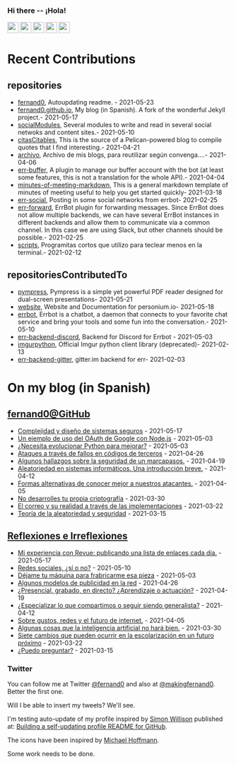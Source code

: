 ### Hi there -- ¡Hola!

<a href="mailto:ftricas@unizar.es" title="e-mail"><i class="svg-icon email"></i></a> 
<a href="https://www.linkedin.com/in/fernand0" title="My LinkedIn//Mi LinkedIn"><img src="https://img.shields.io/badge/linkedin-%230077B5.svg?&style=for-the-badge&logo=linkedin&logoColor=white" height=25></a> 
<a href="https://www.twitter.com/fernand0" title="My Twitter//Mi Twitter"><img src="https://img.shields.io/badge/twitter-%231DA1F2.svg?&style=for-the-badge&logo=twitter&logoColor=white" height=25></i></a> 
<a href="https://mastodon.social/@fernand0" title="My Mastodon//Mi Mastodon"><img src="https://img.shields.io/static/v1?label=Mastodon&message=Social&color=blue" height=25></i></a> 
<a href="https://flickr.com/fernand0"><img src="https://img.shields.io/static/v1?label=Flickr&message=Images&color=blue" height=25></a>
<a href="https://dev.to/fernand0"><img src="https://img.shields.io/badge/DEV.TO-%230A0A0A.svg?&style=for-the-badge&logo=dev-dot-to&logoColor=white" height=25></a>

# Recent Contributions
<!-- recent_releases starts -->


## repositories
* [fernand0](https://github.com/fernand0/fernand0),  Autoupdating readme. - 2021-05-23
* [fernand0.github.io](https://github.com/fernand0/fernand0.github.io),  My blog (in Spanish). A fork of the wonderful Jekyll project.- 2021-05-17
* [socialModules](https://github.com/fernand0/socialModules),  Several modules to write and read in several social netwoks and content sites.- 2021-05-10
* [citasCitables](https://github.com/fernand0/citasCitables),  This is the source of a Pelican-powered blog to compile quotes that I find interesting.- 2021-04-21
* [archivo](https://github.com/fernand0/archivo),  Archivo de mis blogs, para reutilizar según convenga....- 2021-04-06
* [err-buffer](https://github.com/fernand0/err-buffer),  A plugin to manage our buffer account with the bot (at least some features, this is not a translation for the whole API).- 2021-04-04
* [minutes-of-meeting-markdown](https://github.com/fernand0/minutes-of-meeting-markdown),  This is a general markdown template of minutes of meeting useful to help you get started quickly- 2021-03-18
* [err-social](https://github.com/fernand0/err-social),  Posting in some social networks from errbot- 2021-02-25
* [err-forward](https://github.com/fernand0/err-forward),  ErrBot plugin for forwarding messages. Since ErrBot does not allow multiple backends, we can have several ErrBot instances in different backends and allow them to communicate via a common channel. In this case we are using Slack, but other channels should be possible.- 2021-02-25
* [scripts](https://github.com/fernand0/scripts),  Programitas cortos que utilizo para teclear menos en la terminal.- 2021-02-12

## repositoriesContributedTo
* [pympress](https://github.com/Cimbali/pympress),  Pympress is a simple yet powerful PDF reader designed for dual-screen presentations- 2021-05-21
* [website](https://github.com/personium/website),  Website and Documentation for personium.io- 2021-05-18
* [errbot](https://github.com/errbotio/errbot),  Errbot is a chatbot, a daemon that connects to your favorite chat service and bring your tools and some fun into the conversation.- 2021-05-10
* [err-backend-discord](https://github.com/gbin/err-backend-discord),  Backend for Discord for Errbot - 2021-05-03
* [imgurpython](https://github.com/Imgur/imgurpython),  Official Imgur python client library (deprecated)- 2021-02-13
* [err-backend-gitter](https://github.com/errbotio/err-backend-gitter),  gitter.im backend for err- 2021-02-03
<!-- recent_releases ends -->

# On my blog (in Spanish)

<!-- blog starts -->


## [fernand0@GitHub](https://fernand0.github.io/)
* [Complejidad y diseño de sistemas seguros](http://fernand0.github.io/desarrollar-sistemas-seguros/) - 2021-05-17
* [Un ejemplo de uso del OAuth de Google con Node.js](http://fernand0.github.io/Google-Oauth-node/) - 2021-05-03
* [¿Necesita evolucionar Python para mejorar?](http://fernand0.github.io/debe-python-evolucionar/) - 2021-05-03
* [Ataques a través de fallos en códigos de terceros](http://fernand0.github.io/ataque-instagram-api/) - 2021-04-26
* [Algunos hallazgos sobre la seguridad de un marcapasos.](http://fernand0.github.io/seguridad-marcapasos/) - 2021-04-19
* [Aleatoriedad en sistemas informáticos. Una introducción breve.](http://fernand0.github.io/generacion-numeros-aleatorios/) - 2021-04-12
* [Formas alternativas de conocer mejor a nuestros atacantes.](http://fernand0.github.io/investigacion-incidentes-apis/) - 2021-04-05
* [No desarrolles tu propia criptografía](http://fernand0.github.io/tu-propia-criptografia/) - 2021-03-30
* [El correo y su realidad a través de las implementaciones](http://fernand0.github.io/fallos-viejos-correo/) - 2021-03-22
* [Teoría de la aleatoriedad y seguridad](http://fernand0.github.io/aleatoriedad-seguridad/) - 2021-03-15

## [Reflexiones e Irreflexiones](http://fernand0.blogalia.com/)
* [Mi experiencia con Revue: publicando una lista de enlaces cada d&#237;a.](http://fernand0.blogalia.com//historias/78387) - 2021-05-17
* [Redes sociales, &#191;s&#237; o no?](http://fernand0.blogalia.com//historias/78384) - 2021-05-10
* [D&#233;jame tu m&#225;quina para frabricarme esa pieza](http://fernand0.blogalia.com//historias/78381) - 2021-05-03
* [Algunos modelos de publicidad en la red](http://fernand0.blogalia.com//historias/78377) - 2021-04-26
* [&#191;Presencial, grabado, en directo? &#191;Aprendizaje o actuaci&#243;n?](http://fernand0.blogalia.com//historias/78373) - 2021-04-19
* [&#191;Especializar lo que compartimos o seguir siendo generalista?](http://fernand0.blogalia.com//historias/78369) - 2021-04-12
* [Sobre gustos, redes y el futuro de internet.](http://fernand0.blogalia.com//historias/78366) - 2021-04-05
* [Algunas cosas que la inteligencia artificial no har&#225; bien.](http://fernand0.blogalia.com//historias/78361) - 2021-03-30
* [Siete cambios que pueden ocurrir en la escolarizaci&#243;n en un futuro pr&#243;ximo](http://fernand0.blogalia.com//historias/78357) - 2021-03-22
* [&#191;Puedo preguntar?](http://fernand0.blogalia.com//historias/78351) - 2021-03-15
<!-- blog ends -->

### Twitter 

You can follow me at Twitter [@fernand0](https://twitter.com/fernand0) and also at [@makingfernand0](https://twitter.com/fernand0). Better the first one.

Will I be able to insert my tweets? We'll see.

I'm testing auto-update of my profile inspired by [Simon Willison](https://simonwillison.net/) published at: [Building a self-updating profile README for GitHub](https://simonwillison.net/2020/Jul/10/self-updating-profile-readme/).

The icons have been inspired by [Michael Hoffmann](https://www.mokkapps.de/).

Some work needs to be done.

<!--
**fernand0/fernand0** is a ✨ _special_ ✨ repository because its `README.md` (this file) appears on your GitHub profile.

Here are some ideas to get you started:

- 🔭 I’m currently working on ...
- 🌱 I’m currently learning ...
- 👯 I’m looking to collaborate on ...
- 🤔 I’m looking for help with ...
- 💬 Ask me about ...
- 📫 How to reach me: ...
- 😄 Pronouns: ...
- ⚡ Fun fact: ...
-->
